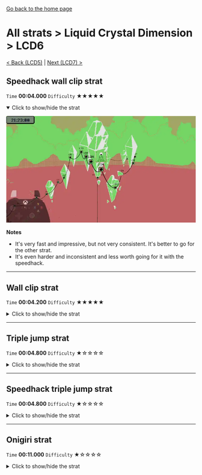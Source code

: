 [Go back to the home page](https://github.com/Doublevil/scbspeedrun)

# All strats > Liquid Crystal Dimension > LCD6

[< Back (LCD5)](https://github.com/Doublevil/scbspeedrun/blob/main/levels/all_lvl/LCD/LCD5.md) | [Next (LCD7) >](https://github.com/Doublevil/scbspeedrun/blob/main/levels/all_lvl/LCD/LCD7.md)

## Speedhack wall clip strat

`Time` **00:04.000** `Difficulty` ★★★★★
<details open>
  <summary>Click to show/hide the strat</summary>

  [![Strat animation](https://github.com/Doublevil/scbspeedrun/blob/main/media/levels/LCD/LCD6_S_WallClipStrat.webp)](https://github.com/Doublevil/scbspeedrun/blob/main/media/levels/LCD/LCD6_S_WallClipStrat.mp4?raw=true)

  **Notes**
  - It's very fast and impressive, but not very consistent. It's better to go for the other strat.
  - It's even harder and inconsistent and less worth going for it with the speedhack.
</details>

---
## Wall clip strat

`Time` **00:04.200** `Difficulty` ★★★★★
<details>
  <summary>Click to show/hide the strat</summary>

  [![Strat animation](https://github.com/Doublevil/scbspeedrun/blob/main/media/levels/LCD/LCD6_WallClipStrat.webp)](https://github.com/Doublevil/scbspeedrun/blob/main/media/levels/LCD/LCD6_WallClipStrat.mp4?raw=true)

  **Notes**
  - It's very fast and impressive, but not very consistent. It's better to go for the other strat.
  - Don't forget that you have to quickly toggle ink after zipping through the wall.
</details>

---
## Triple jump strat

`Time` **00:04.800** `Difficulty` ★☆☆☆☆
<details>
  <summary>Click to show/hide the strat</summary>

  [![Strat animation](https://github.com/Doublevil/scbspeedrun/blob/main/media/levels/LCD/LCD6_Strat.webp)](https://github.com/Doublevil/scbspeedrun/blob/main/media/levels/LCD/LCD6_Strat.mp4?raw=true)

  **Notes**
  - The second dash is a swap dash - if you switch to ink cart during the last frames of your dash, you'll get a boost that allows you to fall to the other side without touching the ground, saving something like half a second.
</details>

---
## Speedhack triple jump strat

`Time` **00:04.800** `Difficulty` ★☆☆☆☆
<details>
  <summary>Click to show/hide the strat</summary>

  [![Strat animation](https://github.com/Doublevil/scbspeedrun/blob/main/media/levels/LCD/LCD6_S_Strat.webp)](https://github.com/Doublevil/scbspeedrun/blob/main/media/levels/LCD/LCD6_S_Strat.mp4?raw=true)
</details>

---
## Onigiri strat

`Time` **00:11.000** `Difficulty` ★☆☆☆☆
<details>
  <summary>Click to show/hide the strat</summary>

  [![Strat animation](https://github.com/Doublevil/scbspeedrun/blob/main/media/levels/LCD/LCD6_OnigiriStrat.webp)](https://github.com/Doublevil/scbspeedrun/blob/main/media/levels/LCD/LCD6_OnigiriStrat.mp4?raw=true)
</details>
